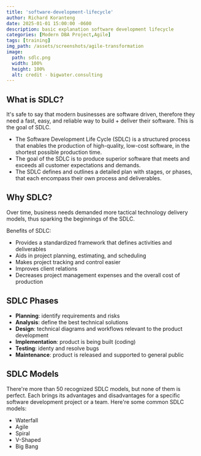 ```yaml
---
title: 'software-development-lifecycle'
author: Richard Koranteng
date: 2025-01-01 15:00:00 -0600
description: basic explanation software development lifecycle
categories: [Modern DBA Project,Agile]
tags: [training]
img_path: /assets/screenshots/agile-transformation
image:
  path: sdlc.png
  width: 100%
  height: 100%
  alt: credit - bigwater.consulting
---
```


## What is SDLC?
It's safe to say that modern businesses are software driven, therefore they need a fast, easy, and reliable way to build + deliver their software. This is the goal of SDLC.

- The Software Development Life Cycle (SDLC) is a structured process that enables the production of high-quality, low-cost software, in the shortest possible production time. 
- The goal of the SDLC is to produce superior software that meets and exceeds all customer expectations and demands. 
- The SDLC defines and outlines a detailed plan with stages, or phases, that each encompass their own process and deliverables.

## Why SDLC?
Over time, business needs demanded more tactical technology delivery models, thus sparking the beginnings of the SDLC.

Benefits of SDLC:
- Provides a standardized framework that defines activities and deliverables
- Aids in project planning, estimating, and scheduling
- Makes project tracking and control easier
- Improves client relations
- Decreases project management expenses and the overall cost of production

## SDLC Phases
- **Planning**: identify requirements and risks
- **Analysis**: define the best technical solutions
- **Design**: technical diagrams and workflows relevant to the product development
- **Implementation**: product is being built (coding)
- **Testing**: identy and resolve bugs
- **Maintenance**: product is released and supported to general public

## SDLC Models

There're more  than 50 recognized SDLC models, but none of them is perfect. Each brings its advantages and disadvantages for a specific software development project or a team. Here're some common SDLC models:

- Waterfall
- Agile
- Spiral
- V-Shaped
- Big Bang

